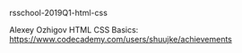 rsschool-2019Q1-html-css

Alexey Ozhigov
HTML CSS Basics: https://www.codecademy.com/users/shuujke/achievements
